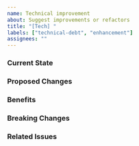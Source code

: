 ```yaml
---
name: Technical improvement
about: Suggest improvements or refactors
title: "[Tech] "
labels: ["technical-debt", "enhancement"]
assignees: ""
---
```


### Current State
<!-- What needs improvement? -->

### Proposed Changes
<!-- What should be changed? -->

### Benefits
<!-- Why is this improvement needed? -->

### Breaking Changes
<!-- List any compatibility concerns -->

### Related Issues
<!-- Link to any related issues -->
